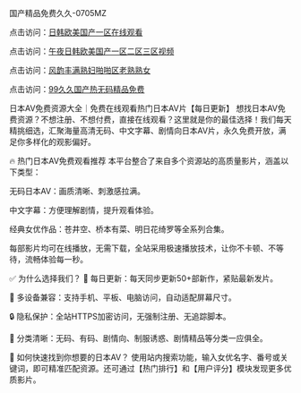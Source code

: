 
国产精品免费久久-0705MZ


点击访问：<a href="https://rtj-3zo.pages.dev/">日韩欧美国产一区在线观看</a>

点击访问：<a href="https://vassv.pages.dev/">午夜日韩欧美国产一区二区三区视频</a>

点击访问：<a href="https://gda-c7m.pages.dev/">风韵丰满熟妇啪啪区老熟熟女</a>

点击访问：<a href="https://fdhf-454.pages.dev/">99久久国产热无码精品免费</a>



日本AV免费资源大全｜免费在线观看热门日本AV片【每日更新】
想找日本AV免费资源？不想注册、不想付费，直接在线观看？这里就是你的最佳选择！我们每天精挑细选，汇聚海量高清无码、中文字幕、剧情向日本AV片，永久免费开放，满足你多样化的观影偏好。

🔥 热门日本AV免费观看推荐
本平台整合了来自多个资源站的高质量影片，涵盖以下类型：

无码日本AV：画质清晰、刺激感拉满。

中文字幕：方便理解剧情，提升观看体验。

经典女优作品：苍井空、桥本有菜、明日花绮罗等全系列合集。

每部影片均可在线播放，无需下载，全站采用极速播放技术，让你不卡顿、不等待，流畅体验每一秒。

✅ 为什么选择我们？
📅 每日更新：每天同步更新50+部新作，紧贴最新发片。

📱 多设备兼容：支持手机、平板、电脑访问，自动适配屏幕尺寸。

🔒 隐私保护：全站HTTPS加密访问，无强制注册、无追踪脚本。

📂 分类清晰：无码、有码、剧情向、制服诱惑、剧情精品等分类一应俱全。

📌 如何快速找到你想要的日本AV？
使用站内搜索功能，输入女优名字、番号或关键词，即可精准匹配资源。还可通过【热门排行】和【用户评分】模块发现更多优质影片。























<span style="display:none;">[Canonical link](  ）</span>
